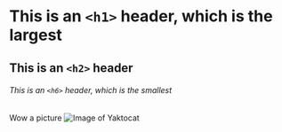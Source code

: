 # This is an `<h1>` header, which is the largest

## This is an `<h2>` header

###### This is an `<h6>` header, which is the smallest


Wow a picture
![Image of Yaktocat](https://octodex.github.com/images/yaktocat.png)
